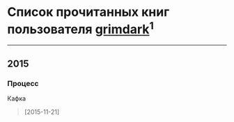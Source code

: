 # Список прочитанных книг пользователя [grimdark](http://vk.com/id75527038)<sup>1</sup>
---

## 2015

### Процесс
Кафка
> [2015-11-21] 



